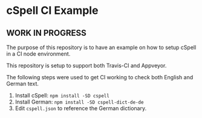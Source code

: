 # cSpell CI Example

## **WORK IN PROGRESS**

The purpose of this repository is to have an example on how to setup cSpell in
a CI node environment.

This repository is setup to support both Travis-CI and Appveyor.

The following steps were used to get CI working to check both English and German text.

1. Install cSpell: `npm install -SD cspell`
1. Install German: `npm install -SD cspell-dict-de-de`
1. Edit `cspell.json` to reference the German dictionary.
